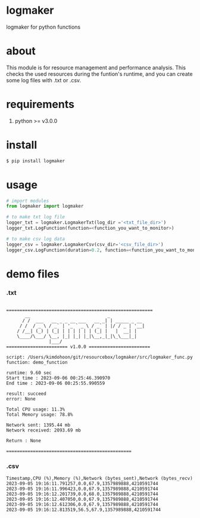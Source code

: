 # logmaker
logmaker for python functions

# about
This module is for resource management and performance analysis.
This checks the used resources during the funtion's runtime,
and you can create some log files with .txt or .csv.

# requirements
1. python >= v3.0.0

# install
``` bash
$ pip install logmaker
```

# usage
``` python
# import modules
from logmaker import logmaker

# to make txt log file
logger_txt = logmaker.LogmakerTxt(log_dir ='<txt_file_dir>')
logger_txt.LogFunction(function=<function_you_want_to_monitor>)

# to make csv log data
logger_csv = logmaker.LogmakerCsv(csv_dir='<csv_file_dir>')
logger_csv.LogFunction(duration=0.2, function=<function_you_want_to_monitor>)
```

# demo files
### .txt
```

=======================================================
       __                             _             
      / /  ___   __ _ _ __ ___   __ _| | _____ _ __ 
     / /  / _ \ / _` | '_ ` _ \ / _` | |/ / _ | '__|
    / /__| (_) | (_| | | | | | | (_| |   |  __| |   
    \____/\___/ \__, |_| |_| |_|\__,_|_|\_\___|_|   
                |___/                               
======================= v1.0.0 =======================

script: /Users/kimdohoon/git/resourcebox/logmaker/src/logmaker_func.py
function: demo_function

runtime: 9.60 sec
Start time : 2023-09-06 00:25:46.390970
End time : 2023-09-06 00:25:55.990559

result: succeed
error: None

Total CPU usage: 11.3%
Total Memory usage: 78.8%

Network sent: 1395.44 mb
Network received: 2093.69 mb

Return : None

===============================================

```

### .csv
```
Timestamp,CPU (%),Memory (%),Network (bytes_sent),Network (bytes_recv)
2023-09-05 19:16:11.791257,0.0,67.9,1357989888,4210591744
2023-09-05 19:16:11.996423,0.0,67.9,1357989888,4210591744
2023-09-05 19:16:12.201739,0.0,68.0,1357989888,4210591744
2023-09-05 19:16:12.407050,0.0,67.9,1357989888,4210591744
2023-09-05 19:16:12.612306,0.0,67.9,1357989888,4210591744
2023-09-05 19:16:12.813519,56.5,67.9,1357989888,4210591744
```
